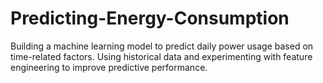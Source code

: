# Predicting-Energy-Consumption
Building a machine learning model to predict daily power usage
based on time-related factors.
Using historical data and experimenting with feature engineering
to improve predictive performance.
